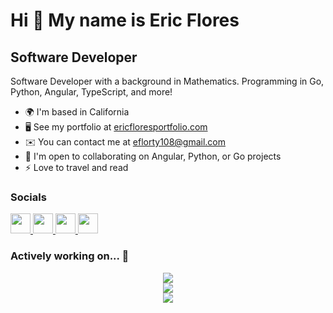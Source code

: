 Hi 👋 My name is Eric Flores
============================

Software Developer
------------------

Software Developer with a background in Mathematics. Programming in Go, Python, Angular, TypeScript, and more!

* 🌍  I'm based in California
* 🖥️  See my portfolio at [ericfloresportfolio.com](http://ericfloresportfolio.com)
* ✉️  You can contact me at [eflorty108@gmail.com](mailto:eflorty108@gmail.com)
* 🤝  I'm open to collaborating on Angular, Python, or Go projects
* ⚡  Love to travel and read

### Socials

<p align="left"> <a href="https://www.github.com/ericflores108" target="_blank" rel="noreferrer"> <picture> <source media="(prefers-color-scheme: dark)" srcset="https://raw.githubusercontent.com/danielcranney/readme-generator/main/public/icons/socials/github-dark.svg" /> <source media="(prefers-color-scheme: light)" srcset="https://raw.githubusercontent.com/danielcranney/readme-generator/main/public/icons/socials/github.svg" /> <img src="https://raw.githubusercontent.com/danielcranney/readme-generator/main/public/icons/socials/github.svg" width="32" height="32" /> </picture> </a> <a href="https://www.linkedin.com/in/ericflores108" target="_blank" rel="noreferrer"> <picture> <source media="(prefers-color-scheme: dark)" srcset="https://raw.githubusercontent.com/danielcranney/readme-generator/main/public/icons/socials/linkedin-dark.svg" /> <source media="(prefers-color-scheme: light)" srcset="https://raw.githubusercontent.com/danielcranney/readme-generator/main/public/icons/socials/linkedin.svg" /> <img src="https://raw.githubusercontent.com/danielcranney/readme-generator/main/public/icons/socials/linkedin.svg" width="32" height="32" /> </picture> </a> <a href="http://www.medium.com/ericflores108" target="_blank" rel="noreferrer"> <picture> <source media="(prefers-color-scheme: dark)" srcset="https://raw.githubusercontent.com/danielcranney/readme-generator/main/public/icons/socials/medium-dark.svg" /> <source media="(prefers-color-scheme: light)" srcset="https://raw.githubusercontent.com/danielcranney/readme-generator/main/public/icons/socials/medium.svg" /> <img src="https://raw.githubusercontent.com/danielcranney/readme-generator/main/public/icons/socials/medium.svg" width="32" height="32" /> </picture> </a> <a href="https://www.x.com/eflorty108" target="_blank" rel="noreferrer"> <picture> <source media="(prefers-color-scheme: dark)" srcset="https://raw.githubusercontent.com/danielcranney/readme-generator/main/public/icons/socials/twitter-dark.svg" /> <source media="(prefers-color-scheme: light)" srcset="https://raw.githubusercontent.com/danielcranney/readme-generator/main/public/icons/socials/twitter.svg" /> <img src="https://raw.githubusercontent.com/danielcranney/readme-generator/main/public/icons/socials/twitter.svg" width="32" height="32" /> </picture> </a></p>

### Actively working on... 🧐

<div width="100%" align="center">
  <a href="https://github.com/ericflores108/spotify"><img src="https://github-readme-stats.vercel.app/api/pin/?username=ericflores108&repo=spotify&title_color=0891b2&text_color=ffffff&icon_color=0891b2&bg_color=1c1917&hide_border=true&locale=en" /></a>
</div>
<div></div>
<div width="100%" align="center">
  <a href="https://github.com/ericflores108/one-env-cli"><img src="https://github-readme-stats.vercel.app/api/pin/?username=ericflores108&repo=one-env-cli&title_color=0891b2&text_color=ffffff&icon_color=0891b2&bg_color=1c1917&hide_border=true&locale=en" /></a>
</div>
<div></div>
<div width="100%" align="center">
  <a href="https://github.com/ericflores108/runtoread.today" align="right"><img src="https://github-readme-stats.vercel.app/api/pin/?username=ericflores108&repo=runtoread.today&title_color=0891b2&text_color=ffffff&icon_color=0891b2&bg_color=1c1917&hide_border=true&locale=en" /></a>
</div>


